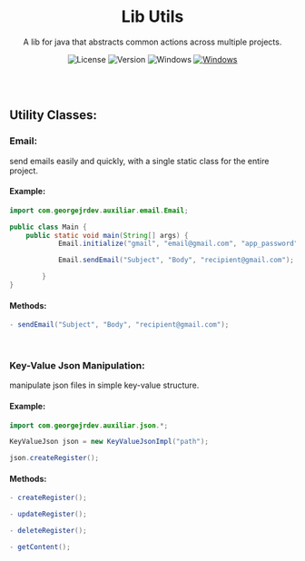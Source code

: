 <div id="title" align="center">
  <h1>Lib Utils</h1>
  <p>A lib for java that abstracts common actions across multiple projects.</p>
</div>

<div id="badges" align="center">
  
![License](https://img.shields.io/github/license/georgejrdev/Lib-Utils.svg)
![Version](https://img.shields.io/badge/version-1.0.1-53918E.svg)
![Windows](https://img.shields.io/badge/made%20for-java-AD6845.svg)
<a href="https://github.com/georgejrdev/Lib-Utils/raw/main/build/Lib-Utils-1.0.1.jar">![Windows](https://img.shields.io/badge/download-lib-AA155E.svg)</a>

</div>

<br>
<br>

## Utility Classes:

### Email:
send emails easily and quickly, with a single static class for the entire project.

#### Example: 

```java
import com.georgejrdev.auxiliar.email.Email;

public class Main {
    public static void main(String[] args) {
            Email.initialize("gmail", "email@gmail.com", "app_password");

            Email.sendEmail("Subject", "Body", "recipient@gmail.com");

        } 
}
```
#### Methods:
```java
- sendEmail("Subject", "Body", "recipient@gmail.com");
```

<br>

### Key-Value Json Manipulation:

manipulate json files in simple key-value structure.

#### Example:

```java
import com.georgejrdev.auxiliar.json.*;

KeyValueJson json = new KeyValueJsonImpl("path");

json.createRegister();
```

#### Methods:
```java
- createRegister();
```
```java
- updateRegister();
```
```java
- deleteRegister();
```
```java
- getContent();
```